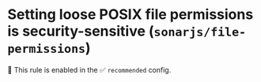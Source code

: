 # Setting loose POSIX file permissions is security-sensitive (`sonarjs/file-permissions`)

💼 This rule is enabled in the ✅ `recommended` config.

<!-- end auto-generated rule header -->
